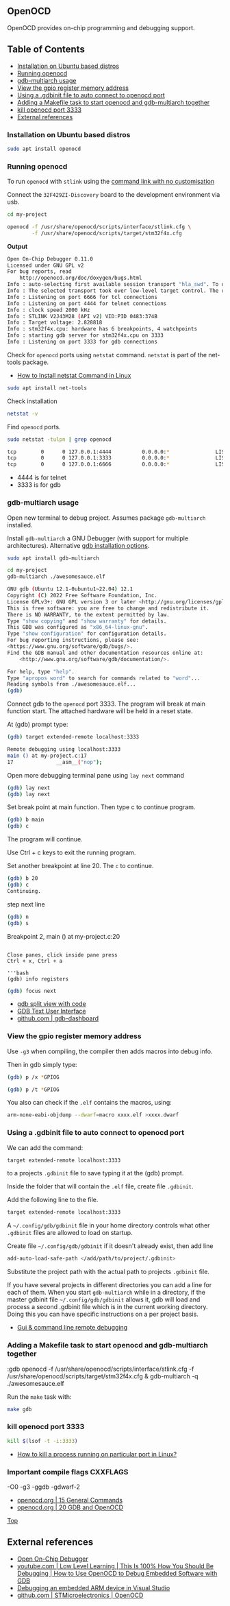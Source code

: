 ## OpenOCD

OpenOCD provides on-chip programming and debugging support.

## Table of Contents
- [Installation on Ubuntu based distros](#installation-on-ubuntu-based-distros)
- [Running openocd](#running-openocd)
- [gdb-multiarch usage](#gdb-multiarch-usage)
- [View the gpio register memory address](#view-the-gpio-register-memory-address)
- [Using a .gdbinit file to auto connect to openocd port](#using-a-gdbinit-file-to-auto-connect-to-openocd-port)
- [Adding a Makefile task to start openocd and gdb-multiarch together](#adding-a-makefile-task-to-start-openocd-and-gdb-multiarch-together)
- [kill openocd port 3333](#kill-openocd-port-3333)
- [External references](#external-references)

### Installation on Ubuntu based distros

```bash
sudo apt install openocd
```

### Running openocd
To run `openocd` with `stlink` using the [command link with no customisation](https://openocd.org/doc-release/html/Running.html#Simple-setup_002c-no-customization)

Connect the `32F429ZI-Discovery` board to the development environment via usb.

```bash
cd my-project

openocd -f /usr/share/openocd/scripts/interface/stlink.cfg \
        -f /usr/share/openocd/scripts/target/stm32f4x.cfg
```
**Output**
```bash
Open On-Chip Debugger 0.11.0
Licensed under GNU GPL v2
For bug reports, read
	http://openocd.org/doc/doxygen/bugs.html
Info : auto-selecting first available session transport "hla_swd". To override use 'transport select <transport>'.
Info : The selected transport took over low-level target control. The results might differ compared to plain JTAG/SWD
Info : Listening on port 6666 for tcl connections
Info : Listening on port 4444 for telnet connections
Info : clock speed 2000 kHz
Info : STLINK V2J43M28 (API v2) VID:PID 0483:374B
Info : Target voltage: 2.828818
Info : stm32f4x.cpu: hardware has 6 breakpoints, 4 watchpoints
Info : starting gdb server for stm32f4x.cpu on 3333
Info : Listening on port 3333 for gdb connections
```

Check for `openocd` ports using `netstat` command. `netstat` is part of the net-tools package.

- [How to Install netstat Command in Linux](https://www.tecmint.com/install-netstat-in-linux/)

```bash
sudo apt install net-tools
```

Check installation
```bash
netstat -v
```

Find `openocd` ports. 

```bash
sudo netstat -tulpn | grep openocd
```

```bash
tcp        0      0 127.0.0.1:4444          0.0.0.0:*               LISTEN      2872/openocd        
tcp        0      0 127.0.0.1:3333          0.0.0.0:*               LISTEN      2872/openocd        
tcp        0      0 127.0.0.1:6666          0.0.0.0:*               LISTEN      2872/openocd   
```

- 4444 is for telnet
- 3333 is for gdb

### gdb-multiarch usage

Open new terminal to debug project. Assumes package `gdb-multiarch` installed.

Install `gdb-multiarch` a GNU Debugger (with support for multiple architectures). Alternative [gdb installation options](https://interrupt.memfault.com/blog/installing-gdb).

```bash
sudo apt install gdb-multiarch
```

```bash
cd my-project
gdb-multiarch ./awesomesauce.elf
```

```bash
GNU gdb (Ubuntu 12.1-0ubuntu1~22.04) 12.1
Copyright (C) 2022 Free Software Foundation, Inc.
License GPLv3+: GNU GPL version 3 or later <http://gnu.org/licenses/gpl.html>
This is free software: you are free to change and redistribute it.
There is NO WARRANTY, to the extent permitted by law.
Type "show copying" and "show warranty" for details.
This GDB was configured as "x86_64-linux-gnu".
Type "show configuration" for configuration details.
For bug reporting instructions, please see:
<https://www.gnu.org/software/gdb/bugs/>.
Find the GDB manual and other documentation resources online at:
    <http://www.gnu.org/software/gdb/documentation/>.

For help, type "help".
Type "apropos word" to search for commands related to "word"...
Reading symbols from ./awesomesauce.elf...
(gdb) 
```

Connect gdb to the `openocd` port 3333. The program will break at main function start. The attached hardware will be held in a reset state.

At (gdb) prompt type:

```bash
(gdb) target extended-remote localhost:3333
```

```bash
Remote debugging using localhost:3333
main () at my-project.c:17
17				__asm__("nop");
```

Open more debugging terminal pane using `lay next` command
```bash
(gdb) lay next
(gdb) lay next
```

Set break point at main function. Then type c to continue  program.

```bash
(gdb) b main
(gdb) c
```

The program will continue.

Use Ctrl + c keys to exit the running program.

Set another breakpoint at line 20. The `c` to continue.

```bash
(gdb) b 20
(gdb) c
Continuing.
```

step next line
```bash
(gdb) n
(gdb) s
```

Breakpoint 2, main () at my-project.c:20
```

Close panes, click inside pane press
Ctrl + x, Ctrl + a

'''bash
(gdb) info registers
```

```bash
(gdb) focus next
```

- [gdb split view with code](https://stackoverflow.com/questions/10115540/gdb-split-view-with-code/51301717#51301717)
- [GDB Text User Interface ](http://www.cs.fsu.edu/~baker/ada/gnat/html/gdb_23.html)
- [github.com | gdb-dashboard](https://github.com/cyrus-and/gdb-dashboard)

### View the gpio register memory address

Use `-g3` when compiling, the compiler then adds macros into debug info.

Then in gdb simply type: 

```bash
(gdb) p /x *GPIOG
```

```bash
(gdb) p /t *GPIOG
```

You also can check if the `.elf` contains the macros, using:

```bash
arm-none-eabi-objdump --dwarf=macro xxxx.elf >xxxx.dwarf
```

### Using a .gdbinit file to auto connect to openocd port

We can add the command:

```bash
target extended-remote localhost:3333
```
to a projects `.gdbinit` file to save typing it at the (gdb) prompt.

Inside the folder that will contain the `.elf` file, create file `.gdbinit`.

Add the following line to the file.

```bash
target extended-remote localhost:3333
```

A `~/.config/gdb/gdbinit` file in your home directory controls what other `.gdbinit` files are allowed to load on startup. 

Create file `~/.config/gdb/gdbinit` if it doesn't already exist, then add line

```bash
add-auto-load-safe-path </add/path/to/project/.gdbinit>
```

Substitute the project path with the actual path to projects `.gdbinit` file.

If you have several projects in different directories you can add a line for each of them. When you start `gdb-multiarch` while in a directory, if the master gdbinit file `~/.config/gdb/gdbinit` allows it, gdb will load and process a second .gdbinit file which is in the current working directory. Doing this you can have specific instructions on a per project basis.


- [Gui & command line remote debugging](https://www.96boards.org/blog/gui-command-line-remote-debugging/)


### Adding a Makefile task to start openocd and gdb-multiarch together

:gdb
  openocd -f /usr/share/openocd/scripts/interface/stlink.cfg -f /usr/share/openocd/scripts/target/stm32f4x.cfg & gdb-multiarch -q ./awesomesauce.elf


Run the `make` task with:

```bash
make gdb
```



### kill openocd port 3333

```bash
kill $(lsof -t -i:3333)
```

- [How to kill a process running on particular port in Linux?](https://stackoverflow.com/questions/11583562/how-to-kill-a-process-running-on-particular-port-in-linux)

### Important compile flags CXXFLAGS

-O0
-g3
-ggdb
-gdwarf-2

- [openocd.org | 15 General Commands](https://openocd.org/doc/html/General-Commands.html)
- [openocd.org | 20 GDB and OpenOCD](https://openocd.org/doc/html/GDB-and-OpenOCD.html)

[Top](#table-of-contents)
## External references
- [Open On-Chip Debugger](https://openocd.org/pages/getting-openocd.html)
- [youtube.com | Low Level Learning | This Is 100% How You Should Be Debugging | How to Use OpenOCD to Debug Embedded Software with GDB](https://www.youtube.com/watch?v=_1u7IOnivnM)
- [Debugging an embedded ARM device in Visual Studio](https://devblogs.microsoft.com/cppblog/debugging-an-embedded-arm-device-in-visual-studio/)
- [github.com | STMicroelectronics | OpenOCD](https://github.com/STMicroelectronics/OpenOCD)

